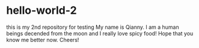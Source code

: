 # hello-world-2
this is my 2nd repository for testing
My name is Qianny. I am a human beings decended from the moon and I really love spicy food! Hope that you know me better now. Cheers!
